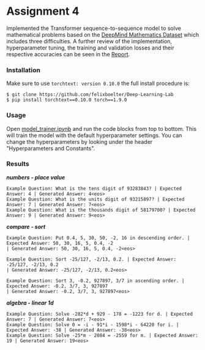 # Assignment 4
Implemented the Transformer sequence-to-sequence model to solve mathematical problems based on the [DeepMind Mathematics Dataset](https://github.com/deepmind/mathematics_dataset) 
which includes three difficulties. A further review of the implementation, hyperparameter tuning, the training and validation losses and their respective accuracies can be seen in the [Report](https://github.com/felixboelter/Deep-Learning-Lab/blob/main/Assignment_4/Report/Assignment_4_Felix_Boelter.pdf).
### Installation
Make sure to use `torchtext: version 0.10.0` the full install procedure is:
```
$ git clone https://github.com/felixboelter/Deep-Learning-Lab
$ pip install torchtext==0.10.0 torch==1.9.0
```
### Usage
Open [model_trainer.ipynb](https://github.com/felixboelter/Deep-Learning-Lab/blob/main/Assignment_4/model_trainer.ipynb) and run the code blocks from top to bottom. This will train the model with the default hyperparameter settings. You can change the hyperparameters by looking under the header "Hyperparameters and Constants".

### Results
**_numbers - place value_**
```
Example Question: What is the tens digit of 93283843? | Expected Answer: 4 | Generated Answer: 4<eos>
Example Question: What is the units digit of 93215897? | Expected Answer: 7 | Generated Answer: 7<eos>
Example Question: What is the thousands digit of 58179700? | Expected Answer: 9 | Generated Answer: 9<eos>
```
**_compare - sort_**
```
Example Question: Put 0.4, 5, 30, 50, -2, 16 in descending order. | Expected Answer: 50, 30, 16, 5, 0.4, -2 
| Generated Answer: 50, 30, 16, 5, 0.4, -2<eos>

Example Question: Sort -25/127, -2/13, 0.2. | Expected Answer: -25/127, -2/13, 0.2 
| Generated Answer: -25/127, -2/13, 0.2<eos>

Example Question: Sort 3, -0.2, 927897, 3/7 in ascending order. | Expected Answer: -0.2, 3/7, 3, 927897 
| Generated Answer: -0.2, 3/7, 3, 927897<eos>
```
**_algebra - linear 1d_**
```
Example Question: Solve -282*d + 929 - 178 = -1223 for d. | Expected Answer: 7 | Generated Answer: 7<eos>
Example Question: Solve 0 = -i - 91*i - 1598*i - 64220 for i. | Expected Answer: -38 | Generated Answer: -38<eos>
Example Question: Solve -25*m - 2084 = -2559 for m. | Expected Answer: 19 | Generated Answer: 19<eos>
```
